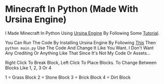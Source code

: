 # Minecraft In Python (Made With Ursina Engine)

I Made Minecraft In Python Using [Ursina Engine](https://www.ursinaengine.org/) By Following Some [Tutorial](https://youtu.be/DHSRaVeQxIk).

You Can Run The Code By Installing Ursina Engine By Following [This](https://www.ursinaengine.org/#Getting%20Started) Then ```python main.py```
Use The Code And Change It Like You Want. I Don't Want Any Crediting Or Anything Like That Since It's Not My Code Or Assets...

Right Click To Break Block, Left Click To Place Blocks.
To Change Between Blocks Like 1, 2, 3 Or 4

1 = Grass Block
2 = Stone Block
3 = Brick Block
4 = Dirt Block

